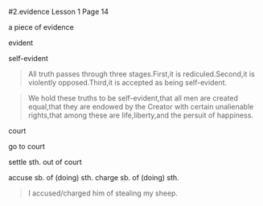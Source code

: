 #2.evidence Lesson 1 Page 14

a piece of evidence

evident

self-evident

>All truth passes through three stages.First,it is rediculed.Second,it is violently opposed.Third,it is accepted as being self-evident.

>We hold these truths to be self-evident,that all men are created equal,that they are endowed by the Creator with certain unalienable rights,that among these are life,liberty,and the persuit of happiness.

court

go to court

settle sth. out of court

accuse sb. of (doing) sth.
charge sb. of (doing) sth.

>I accused/charged him of stealing my sheep.

